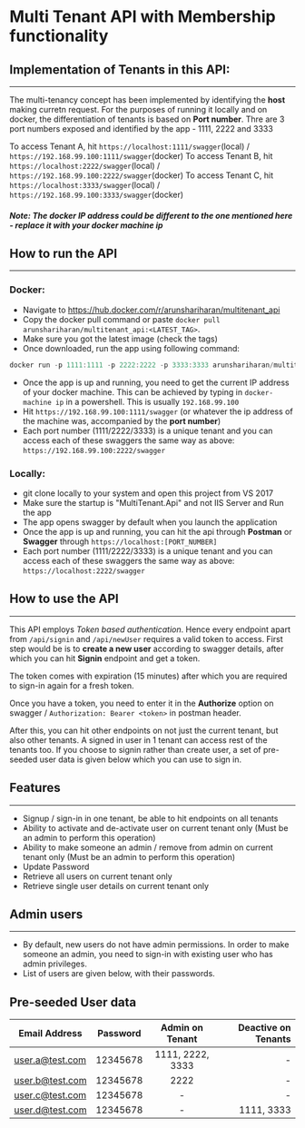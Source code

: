 # Multi Tenant API with Membership functionality

## Implementation of Tenants in this API:
----------------------------------------
The multi-tenancy concept has been implemented by identifying the **host** making curretn request.
For the purposes of running it locally and on docker, the differentiation of tenants is based on **Port number**. Thre are 3 port numbers exposed and identified by the app - 1111, 2222 and 3333

To access Tenant A, hit `https://localhost:1111/swagger`(local) / `https://192.168.99.100:1111/swagger`(docker)
To access Tenant B, hit `https://localhost:2222/swagger`(local) / `https://192.168.99.100:2222/swagger`(docker)
To access Tenant C, hit `https://localhost:3333/swagger`(local) / `https://192.168.99.100:3333/swagger`(docker)

##### Note: The docker IP address could be different to the one mentioned here - replace it with your docker machine ip

## How to run the API
---------------------
### Docker:
* Navigate to https://hub.docker.com/r/arunshariharan/multitenant_api
* Copy the docker pull command or paste `docker pull arunshariharan/multitenant_api:<LATEST_TAG>`.
* Make sure you got the latest image (check the tags)
* Once downloaded, run the app using following command:

```powershell
docker run -p 1111:1111 -p 2222:2222 -p 3333:3333 arunshariharan/multitenant_api:<LATEST_TAG>
```

* Once the app is up and running, you need to get the current IP address of your docker machine. This can be achieved by typing in `docker-machine ip` in a powershell. This is usually `192.168.99.100`
* Hit `https://192.168.99.100:1111/swagger` (or whatever the ip address of the machine was, accompanied by the **port number**)
* Each port number (1111/2222/3333) is a unique tenant and you can access each of these swaggers the same way as above: `https://192.168.99.100:2222/swagger`


### Locally:

* git clone locally to your system and open this project from VS 2017
* Make sure the startup is "MultiTenant.Api" and not IIS Server and Run the app
* The app opens swagger by default when you launch the application
* Once the app is up and running, you can hit the api through **Postman** or **Swagger** through `https://localhost:[PORT_NUMBER]`
* Each port number (1111/2222/3333) is a unique tenant and you can access each of these swaggers the same way as above: `https://localhost:2222/swagger`

## How to use the API
---------------------
This API employs *Token based authentication*. Hence every endpoint apart from `/api/signin` and `/api/newUser` requires a valid token to access.
First step would be is to **create a new user** according to swagger details, after which you can hit **Signin** endpoint and get a token.



The token comes with expiration (15 minutes) after which you are required to sign-in again for a fresh token.



Once you have a token, you need to enter it in the **Authorize** option on swagger / `Authorization: Bearer <token>` in postman header.



After this, you can hit other endpoints on not just the current tenant, but also other tenants. A signed in user in 1 tenant can access rest of the tenants too.
If you choose to signin rather than create user, a set of pre-seeded user data is given below which you can use to sign in.


## Features
-----------
* Signup / sign-in in one tenant, be able to hit endpoints on all tenants
* Ability to activate and de-activate user on current tenant only (Must be an admin to perform this operation)
* Ability to make someone an admin / remove from admin on current tenant only (Must be an admin to perform this operation)
* Update Password
* Retrieve all users on current tenant only
* Retrieve single user details on current tenant only

## Admin users
--------------

* By default, new users do not have admin permissions. In order to make someone an admin, you need to sign-in with existing user who has admin privileges.
* List of users are given below, with their passwords.

## Pre-seeded User data
Email Address | Password | Admin on Tenant | Deactive on Tenants
--------------|:--------:|:---------------:|-------------------:
user.a@test.com|12345678| 1111, 2222, 3333 |-
user.b@test.com|12345678| 2222             |-
user.c@test.com|12345678|           -      |-
user.d@test.com|12345678|           -      | 1111, 3333

